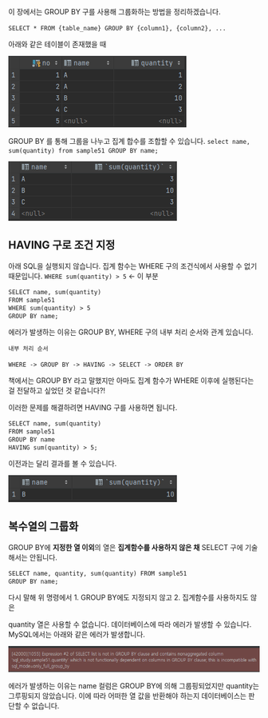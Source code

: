 이 장에서는 GROUP BY 구를 사용해 그룹화하는 방법을 정리하겠습니다.

`SELECT * FROM {table_name} GROUP BY {column1}, {column2}, ...`

아래와 같은 테이블이 존재했을 때

![[Pasted image 20230810155827.png]](Pasted%20image%2020230810155827.png)


GROUP BY 를 통해 그룹을 나누고 집계 합수를 조합할 수 있습니다.
`select name, sum(quantity) from sample51 GROUP BY name;`

![[Pasted image 20230810160237.png]](Pasted%20image%2020230810160237.png)


## HAVING 구로 조건 지정

아래 SQL을 실행되지 않습니다. 집계 함수는 WHERE 구의 조건식에서 사용할 수 없기 때문입니다. `WHERE sum(quantity) > 5` <- 이 부분

```
SELECT name, sum(quantity)  
FROM sample51  
WHERE sum(quantity) > 5 
GROUP BY name;
```


에러가 발생하는 이유는 GROUP BY, WHERE 구의 내부 처리 순서와 관계 있습니다.

```
내부 처리 순서

WHERE -> GROUP BY -> HAVING -> SELECT -> ORDER BY
```

책에서는 GROUP BY 라고 말했지만 아마도 집계 함수가 WHERE 이후에 실행된다는 걸 전달하고 싶었던 것 같습니다?!

이러한 문제를 해결하려면 HAVING 구를 사용하면 됩니다.

```
SELECT name, sum(quantity)  
FROM sample51  
GROUP BY name  
HAVING sum(quantity) > 5;
```


이전과는 달리 결과를 볼 수 있습니다.

![[Pasted image 20230810162404.png]](Pasted%20image%2020230810162404.png)


## 복수열의 그룹화

GROUP BY에 **지정한 열 이외**의 열은 **집계함수를 사용하지 않은 채** SELECT 구에 기술해서는 안됩니다.

```
SELECT name, quantity, sum(quantity) FROM sample51  
GROUP BY name;
```

다시 말해 위 명령에서 1. GROUP BY에도 지정되지 않고 2. 집계함수를 사용하지도 않은

quantity 열은 사용할 수 없습니다. 데이터베이스에 따라 에러가 발생할 수 있습니다. MySQL에서는 아래와 같은 에러가 발생합니다.

![[Pasted image 20230810163221.png]](Pasted%20image%2020230810163221.png)

에러가 발생하는 이유는 name 컬럼은 GROUP BY에 의해 그룹핑되었지만 quantity는 그루핑되지 않았습니다. 이에 따라 어떠한 열 값을 반환해야 하는지 데이터베이스는 판단할 수 없습니다.

